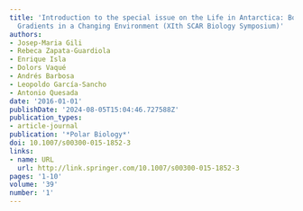 ```yaml
---
title: 'Introduction to the special issue on the Life in Antarctica: Boundaries and
  Gradients in a Changing Environment (XIth SCAR Biology Symposium)'
authors:
- Josep-Maria Gili
- Rebeca Zapata-Guardiola
- Enrique Isla
- Dolors Vaqué
- Andrés Barbosa
- Leopoldo García-Sancho
- Antonio Quesada
date: '2016-01-01'
publishDate: '2024-08-05T15:04:46.727588Z'
publication_types:
- article-journal
publication: '*Polar Biology*'
doi: 10.1007/s00300-015-1852-3
links:
- name: URL
  url: http://link.springer.com/10.1007/s00300-015-1852-3
pages: '1-10'
volume: '39'
number: '1'
---
```

